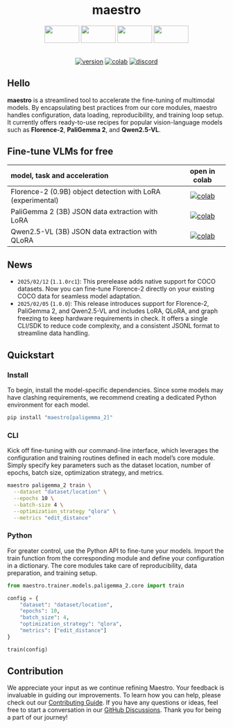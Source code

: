 <div align="center">

  <h1>maestro</h1>

  <div>
      <img
        src="https://github.com/user-attachments/assets/c9416f1f-a2bf-4590-86da-d2fc89ba559b"
        width="80"
        height="40"
      />
      <img
        src="https://github.com/user-attachments/assets/75dc7214-e82a-498d-950e-c64d90218e49"
        width="80"
        height="40"
      />
      <img
        src="https://github.com/user-attachments/assets/5d265473-b938-4501-b894-6a44a6a28a8c"
        width="80"
        height="40"
      />
      <img
        src="https://github.com/user-attachments/assets/b7ccdf39-ac77-4dbd-8608-0fa2d9dadf0a"
        width="80"
        height="40"
      />
  </div>

  <br>

  [![version](https://badge.fury.io/py/maestro.svg)](https://badge.fury.io/py/maestro)
  [![colab](https://colab.research.google.com/assets/colab-badge.svg)](https://colab.research.google.com/github/roboflow/maestro/blob/develop/cookbooks/maestro_qwen2_5_vl_json_extraction.ipynb)
  [![discord](https://img.shields.io/discord/1159501506232451173?logo=discord&label=discord&labelColor=fff&color=5865f2&link=https%3A%2F%2Fdiscord.gg%2FGbfgXGJ8Bk)](https://discord.gg/GbfgXGJ8Bk)

</div>

## Hello

**maestro** is a streamlined tool to accelerate the fine-tuning of multimodal models.
By encapsulating best practices from our core modules, maestro handles configuration,
data loading, reproducibility, and training loop setup. It currently offers ready-to-use
recipes for popular vision-language models such as **Florence-2**, **PaliGemma 2**, and
**Qwen2.5-VL**.

## Fine-tune VLMs for free

| model, task and acceleration                                |                                                                                          open in colab                                                                                           |
|:------------------------------------------------------------|:------------------------------------------------------------------------------------------------------------------------------------------------------------------------------------------------:|
| Florence-2 (0.9B) object detection with LoRA (experimental) | [![colab](https://colab.research.google.com/assets/colab-badge.svg)](https://colab.research.google.com/github/roboflow/maestro/blob/develop/cookbooks/maestro_florence_2_object_detection.ipynb) |
| PaliGemma 2 (3B) JSON data extraction with LoRA             | [![colab](https://colab.research.google.com/assets/colab-badge.svg)](https://colab.research.google.com/github/roboflow/maestro/blob/develop/cookbooks/maestro_paligemma_2_json_extraction.ipynb) |
| Qwen2.5-VL (3B) JSON data extraction with QLoRA             | [![colab](https://colab.research.google.com/assets/colab-badge.svg)](https://colab.research.google.com/github/roboflow/maestro/blob/develop/cookbooks/maestro_qwen2_5_vl_json_extraction.ipynb)  |

## News

- `2025/02/12` (`1.1.0rc1`): This prerelease adds native support for COCO datasets. Now you can fine-tune Florence-2 directly on your existing COCO data for seamless model adaptation.
- `2025/02/05` (`1.0.0`): This release introduces support for Florence-2, PaliGemma 2, and Qwen2.5-VL and includes LoRA, QLoRA, and graph freezing to keep hardware requirements in check. It offers a single CLI/SDK to reduce code complexity, and a consistent JSONL format to streamline data handling.

## Quickstart

### Install

To begin, install the model-specific dependencies. Since some models may have clashing requirements,
we recommend creating a dedicated Python environment for each model.

```bash
pip install "maestro[paligemma_2]"
```

### CLI

Kick off fine-tuning with our command-line interface, which leverages the configuration
and training routines defined in each model’s core module. Simply specify key parameters such as
the dataset location, number of epochs, batch size, optimization strategy, and metrics.

```bash
maestro paligemma_2 train \
  --dataset "dataset/location" \
  --epochs 10 \
  --batch-size 4 \
  --optimization_strategy "qlora" \
  --metrics "edit_distance"
```

### Python

For greater control, use the Python API to fine-tune your models.
Import the train function from the corresponding module and define your configuration
in a dictionary. The core modules take care of reproducibility, data preparation,
and training setup.

```python
from maestro.trainer.models.paligemma_2.core import train

config = {
    "dataset": "dataset/location",
    "epochs": 10,
    "batch_size": 4,
    "optimization_strategy": "qlora",
    "metrics": ["edit_distance"]
}

train(config)
```

## Contribution

We appreciate your input as we continue refining Maestro. Your feedback is invaluable in guiding our improvements. To
learn how you can help, please check out our [Contributing Guide](https://github.com/roboflow/maestro/blob/develop/CONTRIBUTING.md).
If you have any questions or ideas, feel free to start a conversation in our [GitHub Discussions](https://github.com/roboflow/maestro/discussions).
Thank you for being a part of our journey!
